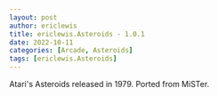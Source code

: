 ```yaml
---
layout: post
author: ericlewis
title: ericlewis.Asteroids - 1.0.1
date: 2022-10-11
categories: [Arcade, Asteroids]
tags: [ericlewis.Asteroids]
---
```

Atari's Asteroids released in 1979. Ported from MiSTer.
